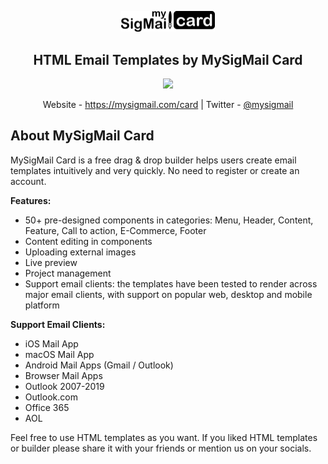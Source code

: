 <p align="center">
  <img src="./logo.png" width="150px">
</p>
<h2 align="center">HTML Email Templates by MySigMail Card</h2>
<p align="center">
  <img src="./preview.gif">
</p>
<p align="center">
  Website - <a href="https://mysigmail.com/card?github-html-templates">https://mysigmail.com/card</a> | Twitter - <a href="https://twitter.com/mysigmail">@mysigmail</a>
</p>

## About MySigMail Card

MySigMail Card is a free drag & drop builder helps users create email templates intuitively and very quickly. No need to register or create an account.

**Features:**

 - 50+ pre-designed components in categories: Menu, Header, Content, Feature, Call to action, E-Commerce, Footer
 - Content editing in components
 - Uploading external images
 - Live preview
 - Project management
 - Support email clients: the templates have been tested to render across major email clients, with support on popular web, desktop and mobile platform

**Support Email Clients:**

- iOS Mail App
- macOS Mail App
- Android Mail Apps (Gmail / Outlook)
- Browser Mail Apps
- Outlook 2007-2019
- Outlook.com
- Office 365
- AOL

Feel free to use HTML templates as you want.
If you liked HTML templates or builder please share it with your friends or mention us on your socials.
